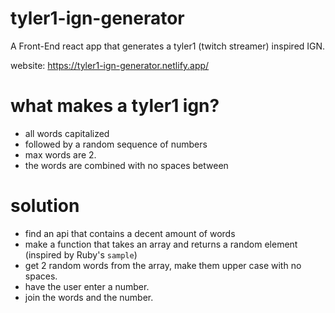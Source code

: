 # tyler1-ign-generator

A Front-End react app that generates a tyler1 (twitch streamer) inspired IGN.

website: https://tyler1-ign-generator.netlify.app/

# what makes a tyler1 ign?

- all words capitalized
- followed by a random sequence of numbers
- max words are 2.
- the words are combined with no spaces between

# solution

- find an api that contains a decent amount of words
- make a function that takes an array and returns a random element (inspired by Ruby's `sample`)
- get 2 random words from the array, make them upper case with no spaces.
- have the user enter a number.
- join the words and the number.

